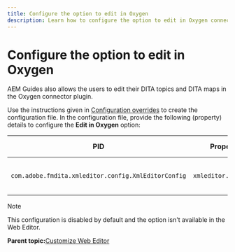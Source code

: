 ```yaml
---
title: Configure the option to edit in Oxygen
description: Learn how to configure the option to edit in Oxygen connector plugin.
---
```

# Configure the option to edit in Oxygen

AEM Guides also allows the users to edit their DITA topics and DITA maps in the Oxygen connector plugin. 

Use the instructions given in [Configuration overrides](download-install-additional-config-override.md#) to create the configuration file. In the configuration file, provide the following (property) details to configure the **Edit in Oxygen** option:



|PID|Property Key|Property Value|
|---|------------|--------------|
|`com.adobe.fmdita.xmleditor.config.XmlEditorConfig`|`xmleditor.editinoxygen`|Boolean \(true/false\). **Default value**: false |

>[!NOTE]
>
> This configuration is disabled by default and the option isn't available in the Web Editor.

**Parent topic:**[Customize Web Editor](conf-web-editor.md)
